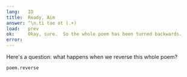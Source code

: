 ```yaml
---
lang:   ID
title:  Ready, Aim
answer: ^\n.ti tae ot (.+)
load:   prev
ok:     Okay, sure.  So the whole poem has been turned backwards.
error:  
---
```


Here's a question: what happens when we reverse this whole poem? 

    poem.reverse
